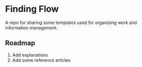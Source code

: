# Finding Flow

A repo for sharing some templates used for organizing work and information management. 

## Roadmap
1. Add explanations
2. Add some reference articles